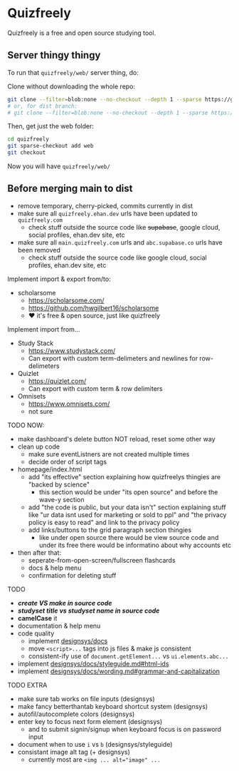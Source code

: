 # Quizfreely

Quizfreely is a free and open source studying tool.

## Server thingy thingy

To run that `quizfreely/web/` server thing, do:

Clone without downloading the whole repo:
```sh
git clone --filter=blob:none --no-checkout --depth 1 --sparse https://github.com/ehanahamed/quizfreely
# or, for dist branch:
# git clone --filter=blob:none --no-checkout --depth 1 --sparse https://github.com/ehanahamed/quizfreely --branch dist
```

Then, get just the web folder:
```sh
cd quizfreely
git sparse-checkout add web
git checkout
```

Now you will have `quizfreely/web/`

## Before merging main to dist

- remove temporary, cherry-picked, commits currently in dist
- make sure all `quizfreely.ehan.dev` urls have been updated to `quizfreely.com`
  - check stuff outside the source code like ~~supabase~~, google cloud, social profiles, ehan.dev site, etc
- make sure all `main.quizfreely.com` urls and `abc.supabase.co` urls have been removed
  - check stuff outside the source code like google cloud, social profiles, ehan.dev site, etc

Implement import & export from/to:
- scholarsome
  - https://scholarsome.com/
  - https://github.com/hwgilbert16/scholarsome
  - ❤️ it's free & open source, just like quizfreely

Implement import from...

- Study Stack
  - https://www.studystack.com/
  - Can export with custom term-delimeters and newlines for row-delimeters
- Quizlet
  - https://quizlet.com/
  - Can export with custom term & row delimiters
- Omnisets
  - https://www.omnisets.com/
  - not sure

TODO NOW:

- make dashboard's delete button NOT reload, reset some other way
- clean up code
  - make sure eventListners are not created multiple times
  - decide order of script tags
- homepage/index.html
  - add "its effective" section explaining how quizfreelys thingies are "backed by science"
    - this section would be under "its open source" and before the wave-y section
  - add "the code is public, but your data isn't" section explaining stuff like "ur data isnt used for marketing or sold to ppl" and "the privacy policy is easy to read" and link to the privacy policy
  - add links/buttons to the grid paragraph section thingies
    - like under open source there would be view source code and under its free there would be informatino about why accounts etc
- then after that:
  - seperate-from-open-screen/fullscreen flashcards
  - docs & help menu
  - confirmation for deleting stuff

TODO

- **_create VS make in source code_**
- **_studyset title vs studyset name in source code_**
- **camelCase** it
- documentation & help menu
- code quality
  - implement [designsys/docs](https://codeberg.org/ehanahamed/designsys/src/branch/main/docs/)
  - move `<script>...` tags into js files & make js consistent
  - consistent-ify use of `document.getElement...` vs `ui.elements.abc...`
- implement [designsys/docs/styleguide.md#html-ids](https://codeberg.org/ehanahamed/designsys/src/branch/main/docs/styleguide.md#html-ids)
- implement [designsys/docs/wording.md#grammar-and-capitalization](https://codeberg.org/ehanahamed/designsys/src/branch/main/docs/wording.md#grammar-and-capitalization)

TODO EXTRA

- make sure tab works on file inputs (designsys)
- make fancy betterthantab keyboard shortcut system (designsys)
- autofil/autocomplete colors (designsys)
- enter key to focus next form element (designsys)
  - and to submit signin/signup when keyboard focus is on password input
- document when to use `i` vs `b` (designsys/styleguide)
- consistant image alt tag (+ designsys)
  - currently most are `<img ... alt="image" ...`
